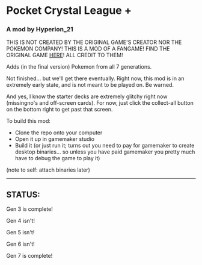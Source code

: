 # Pocket Crystal League +
### A mod by Hyperion_21

THIS IS NOT CREATED BY THE ORIGINAL GAME'S CREATOR NOR THE POKEMON COMPANY! THIS IS A MOD OF A FANGAME! FIND THE ORIGINAL GAME [HERE](https://moodytail.itch.io/pocket-crystal-league)! ALL CREDIT TO THEM!

Adds (in the final version) Pokemon from all 7 generations.

Not finished... but we'll get there eventually. Right now, this mod is in an extremely early state, and is not meant to be played on. Be warned.

And yes, I know the starter decks are extremely glitchy right now (missingno's and off-screen cards). For now, just click the collect-all button on the bottom right to get past that screen.


To build this mod:
- Clone the repo onto your computer
- Open it up in gamemaker studio
- Build it (or just run it; turns out you need to pay for gamemaker to create desktop binaries... so unless you have paid gamemaker you pretty much have to debug the game to play it)

(note to self: attach binaries later)

---

## STATUS:
Gen 3 is complete!

Gen 4 isn't!

Gen 5 isn't!

Gen 6 isn't!

Gen 7 is complete!
